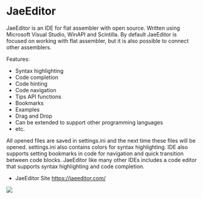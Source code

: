 # JaeEditor

JaeEditor is an IDE for flat assembler with open source.
Written using Microsoft Visual Studio, WinAPI and Scintilla.
By default JaeEditor is focused on working with flat assembler, but it is also possible to connect other assemblers.

Features:
- Syntax highlighting
- Code completion
- Code hinting
- Code navigation
- Tips API functions
- Bookmarks
- Examples
- Drag and Drop
- Can be extended to support other programming languages
- etc.


All opened files are saved in settings.ini and the next time these files will be opened. settings.ini also contains colors for syntax highlighting.
IDE also supports setting bookmarks in code for navigation and quick transition between code blocks.
JaeEditor like many other IDEs includes a code editor that supports syntax highlighting and code completion.

- JaeEditor Site
<https://jaeeditor.com/>

![](https://github.com/jaeeditor/JAEEDITOR%20SOURCE/interface.png)
